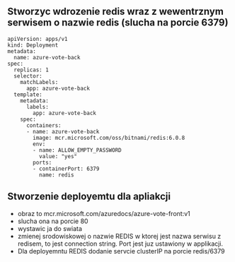 ## Stworzyc wdrozenie redis wraz z wewentrznym serwisem o nazwie redis (slucha na porcie 6379)

```
apiVersion: apps/v1
kind: Deployment
metadata:
  name: azure-vote-back
spec:
  replicas: 1
  selector:
    matchLabels:
      app: azure-vote-back
  template:
    metadata:
      labels:
        app: azure-vote-back
    spec:
      containers:
      - name: azure-vote-back
        image: mcr.microsoft.com/oss/bitnami/redis:6.0.8
        env:
        - name: ALLOW_EMPTY_PASSWORD
          value: "yes"
        ports:
        - containerPort: 6379
          name: redis
```

## Stworzenie deployemtu dla apliakcji

- obraz to mcr.microsoft.com/azuredocs/azure-vote-front:v1
- slucha ona na porcie 80
- wystawic ja do swiata
- zmienej srodowiskowej o nazwie REDIS w ktorej jest nazwa serwisu z redisem, to jest connection string. Port jest juz ustawiony w applikacji.
- Dla deployemntu REDIS dodanie servcie clusterIP na porcie redis/6379